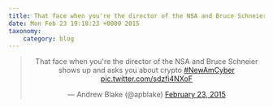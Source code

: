 ```yaml
---
title: That face when you're the director of the NSA and Bruce Schneier shows up and asks you about crypto #NewAmCyber http://t.co/sdzfi4NXoF
date: Mon Feb 23 19:18:23 +0000 2015
taxonomy:
    category: blog
---
```

<blockquote class="twitter-tweet" align="center" width="350"><p lang="en" dir="ltr">That face when you&#39;re the director of the NSA and Bruce Schneier shows up and asks you about crypto <a href="https://twitter.com/hashtag/NewAmCyber?src=hash">#NewAmCyber</a> <a href="http://t.co/sdzfi4NXoF">pic.twitter.com/sdzfi4NXoF</a></p>&mdash; Andrew Blake (@apblake) <a href="https://twitter.com/apblake/status/569898371382583296">February 23, 2015</a></blockquote>
